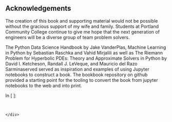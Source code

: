 
## Acknowledgements
The creation of this book and supporting material would not be possible without the gracious support of my wife and family. Students at Portland Community College continue to give me hope that the next generation of engineers will be a diverse group of team problem solvers.

The Python Data Science Handbook by Jake VanderPlas, Machine Learning in Python by Sebastian Raschka and Vahid Mirjalili as well as The Riemann Problem for Hyperbolic PDEs: Theory and Approximate Solvers in Python by David I. Ketcheson, Randall J. LeVeque, and Mauricio del Razo Sarminaserved served as inspiration and examples of using Jupyter notebooks to construct a book. The bookbook repository on github provided a starting point for the tooling to convert the book from jupyter notebooks to the web and into print.
<div class="cell border-box-sizing code_cell rendered">
<div class="input">
<div class="prompt input_prompt">In&nbsp;[&nbsp;]:</div>
<div class="inner_cell">
    <div class="input_area">
<div class=" highlight hl-ipython3"><pre><span></span> 
</pre></div>

    </div>
</div>
</div>

</div>
 

